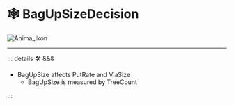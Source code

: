 # 🕸 <anima>BagUpSizeDecision</anima>

![Anima_Ikon](/Anima/Anima_Ikon.png)

---

<!-- =================================================== -->
<!-- =================================================== -->
<!-- =================================================== -->
<!-- =================================================== -->
<!-- =================================================== -->
::: details 🛠 <dev>&&&</dev>

- BagUpSize affects PutRate and ViaSize
    - BagUpSize is measured by TreeCount

:::

